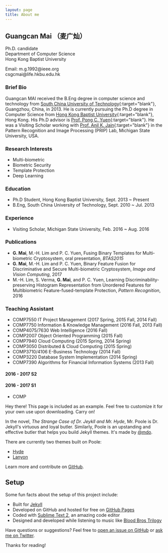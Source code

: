 ```yaml
---
layout: page
title: About me
---
```



<div class="zerogrid">
    <div id="icon" class="col-1-4">
      <div class="wrap-col">
      <img style="float: left;" src="http://www.comp.hkbu.edu.hk/~csgcmai/images/zerotheme.jpg" alt="">
      </div>
    </div>
    <div id="intro" class="col-3-4">
      <div class="wrap-col">
      <h2><span style="font-weight: bold;"> Guangcan Mai （麦广灿）</span> </h2>
      <span> Ph.D. candidate
      <br>Department of Computer Science <br>Hong Kong Baptist University </span>
      <p> Email: m.g.1992@ieee.org <br>csgcmai@life.hkbu.edu.hk </p>
      </div>
    </div>
</div>


### Brief Bio
Guangcan MAI received the B.Eng degree in computer science and technology from [South China University of Technology](http://en.scut.edu.cn){:target="blank"}, Guangzhou, China, in 2013. He is currently pursuing the Ph.D degree in Computer Science from [Hong Kong Baptist University](http://www.hkbu.edu.hk){:target="blank"}, Hong Kong. His Ph.D advisor is [Prof. Pong C. Yuen](http://www.comp.hkbu.edu.hk/~pcyuen){:target="blank"}. He was a Visiting Scholar working with [Prof. Anil K. Jain](http://www.cse.msu.edu/~jain/){:target="blank"} in the Pattern Recognition and Image Processing (PRIP) Lab, Michigan State University, USA.

### Research Interests
* Multi-biometric
* Biometric Security
* Template Protection
* Deep Learning

### Education
* Ph.D Student, Hong Kong Baptist University, Sept. 2013 ~ Present
* B.Eng, South China University of Technology, Sept. 2010 ~ Jul. 2013

### Experience
* Visiting Scholar, Michigan State University, Feb. 2016 ~ Aug. 2016

### Publications
* **G. Mai**, M.-H. Lim and P. C. Yuen, Fusing Binary Templates for Multi-biometric Cryptosystem, oral presentation, *BTAS2015*
* **G. Mai**, M.-H. Lim and P. C. Yuen, Binary Feature Fusion for Discriminative and Secure Multi-biometric Cryptosystem, *Image and Vision Computing*, 2017
* M.-H. Lim, S. Verma, **G. Mai**, and P. C. Yuen, Learning Discriminability-preserving Histogram Representation from Unordered Features for Multibiometric Feature-fused-template Protection, *Pattern Recognition*, 2016

### Teaching Assistant
* COMP7550 IT Project Management (2017 Spring, 2015 Fall, 2014 Fall)
* COMP7750 Information & Knowledge Management (2016 Fall, 2013 Fall)
* COMP4075/7630 Web Intelligence (2016 Fall)
* COMP2007 Object Oriented Programming (2015 Fall)
* COMP7940 Cloud Computing (2015 Spring, 2014 Spring)
* COMP3050 Distributed & Cloud Computing (2015 Spring)
* COMP3710/4106 E-Business Technology (2014 Fall)
* COMP3220 Database System Implementation (2014 Spring)
* COMP7390 Algorithms for Financial Information Systems (2013 Fall)

#### 2016 - 2017 S2

#### 2016 - 2017 S1
* COMP

<p class="message">
  Hey there! This page is included as an example. Feel free to customize it for your own use upon downloading. Carry on!
</p>

In the novel, *The Strange Case of Dr. Jeykll and Mr. Hyde*, Mr. Poole is Dr. Jekyll's virtuous and loyal butler. Similarly, Poole is an upstanding and effective butler that helps you build Jekyll themes. It's made by [@mdo](https://twitter.com/mdo).

There are currently two themes built on Poole:

* [Hyde](http://hyde.getpoole.com)
* [Lanyon](http://lanyon.getpoole.com)

Learn more and contribute on [GitHub](https://github.com/poole).

## Setup

Some fun facts about the setup of this project include:

* Built for [Jekyll](http://jekyllrb.com)
* Developed on GitHub and hosted for free on [GitHub Pages](https://pages.github.com)
* Coded with [Sublime Text 2](http://sublimetext.com), an amazing code editor
* Designed and developed while listening to music like [Blood Bros Trilogy](https://soundcloud.com/maddecent/sets/blood-bros-series)

Have questions or suggestions? Feel free to [open an issue on GitHub](https://github.com/poole/issues/new) or [ask me on Twitter](https://twitter.com/mdo).

Thanks for reading!
